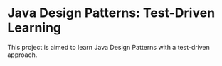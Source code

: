Java Design Patterns: Test-Driven Learning
==========================================

This project is aimed to learn Java Design Patterns with a test-driven approach.
